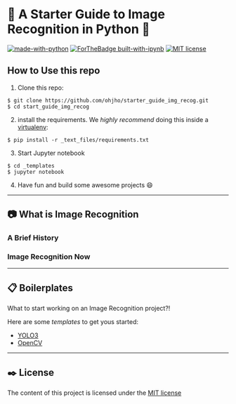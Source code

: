 # :rocket: A Starter Guide to Image Recognition in Python :snake:

[![made-with-python](https://img.shields.io/badge/Made%20with-Python-1f425f.svg)](https://www.python.org/)
[![ForTheBadge built-with-ipynb](http://ForTheBadge.com/images/badges/built-with-ipynb.svg)](https://jupyter.org/)
[![MIT license](https://img.shields.io/badge/License-MIT-blue.svg)](https://lbesson.mit-license.org/)

## How to Use this repo
1. Clone this repo:
```
$ git clone https://github.com/ohjho/starter_guide_img_recog.git
$ cd start_guide_img_recog
```
2. install the requirements. We *highly recommend* doing this inside a [virtualenv](https://virtualenvwrapper.readthedocs.io/en/latest/):
```
$ pip install -r _text_files/requirements.txt
```
3. Start Jupyter notebook
```
$ cd _templates
$ jupyter notebook
```
4. Have fun and build some awesome projects :smile:
---
## :camera: What is Image Recognition
### A Brief History
### Image Recognition Now

---
## :clipboard: Boilerplates
What to start working on an Image Recognition project?!

Here are some *templates* to get yous started:
* [YOLO3]()
* [OpenCV]()
---
## :black_nib: License
The content of this project is licensed under the [MIT license](_text_files/LICENSE)

